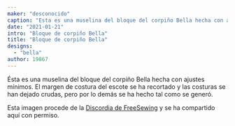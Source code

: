 ```yaml
---
maker: "desconocido"
caption: "Esta es una muselina del bloque del corpiño Bella hecha con ajustes mínimos"
date: "2021-01-21"
intro: "Bloque de corpiño Bella"
title: "Bloque de corpiño Bella"
designs:
  - "bella"
author: 19867
---
```



Ésta es una muselina del bloque del corpiño Bella hecha con ajustes mínimos. El margen de costura del escote se ha recortado y las costuras se han dejado crudas, pero por lo demás se ha hecho tal como se generó.

<Note>

Esta imagen procede de la [Discordia de FreeSewing](https://discord.freesewing.org/) y se ha compartido aquí con permiso.

</Note>

